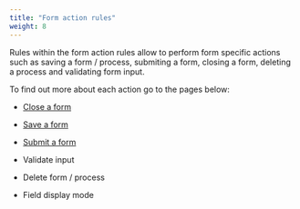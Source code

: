 ```yaml
---
title: "Form action rules"
weight: 8
---
```


Rules within the form action rules allow to perform form specific actions such as saving a form / process, submiting a form, closing a form, deleting a process and validating form input.

To find out more about each action go to the pages below:

- [Close a form](close_form.md)

- [Save a form](save_form.md) 

- [Submit a form](submit_form.md)

- Validate input

- Delete form / process

- Field display mode

  